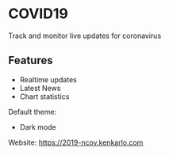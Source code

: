 # COVID19
Track and monitor live updates for coronavirus

## Features
* Realtime updates
* Latest News
* Chart statistics

Default theme: 
* Dark mode

Website: https://2019-ncov.kenkarlo.com
